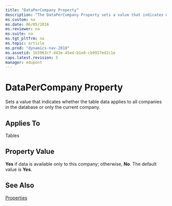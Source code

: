 ```yaml
---
title: "DataPerCompany Property"
description: "The DataPerCompany Property sets a value that indicates whether the table data applies to all companies in the database or only the current company."
ms.custom: na
ms.date: 06/05/2016
ms.reviewer: na
ms.suite: na
ms.tgt_pltfrm: na
ms.topic: article
ms.prod: "dynamics-nav-2018"
ms.assetid: 1b5963cf-d43e-45ed-b1e0-cb9917ed2c1e
caps.latest.revision: 5
manager: edupont
---
```

# DataPerCompany Property
Sets a value that indicates whether the table data applies to all companies in the database or only the current company.  
  
## Applies To  
 Tables  
  
## Property Value  
 **Yes** if data is available only to this company; otherwise, **No**. The default value is **Yes**.  
  
## See Also  
 [Properties](Properties.md)